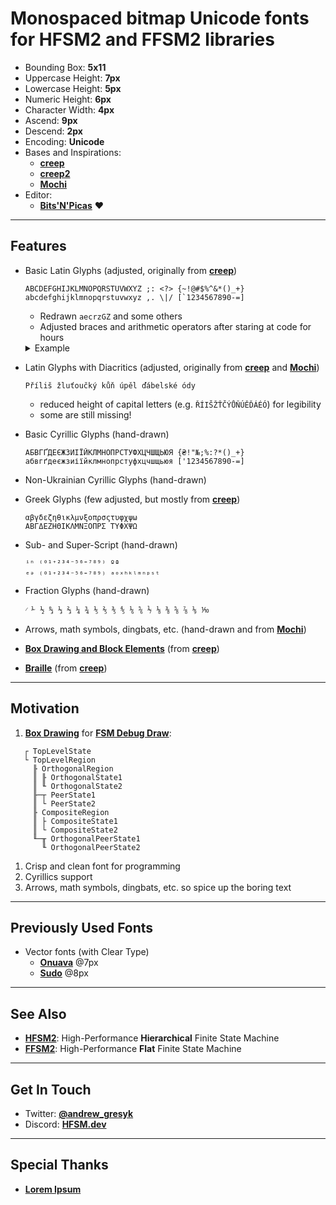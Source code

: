 # Monospaced bitmap Unicode fonts for HFSM2 and FFSM2 libraries

- Bounding Box: **5x11**
- Uppercase Height: **7px**
- Lowercase Height: **5px**
- Numeric Height: **6px**
- Character Width: **4px**
- Ascend: **9px**
- Descend: **2px**
- Encoding: **Unicode**
- Bases and Inspirations:
  - **[creep](https://github.com/romeovs/creep)**
  - **[creep2](https://github.com/raymond-w-ko/creep2)**
  - **[Mochi](https://addy-dclxvi.github.io/post/bitmap-fonts/#mochi)**
- Editor:
  - **[Bits'N'Picas](https://github.com/kreativekorp/bitsnpicas)** ❤

---

## Features

- Basic Latin Glyphs (adjusted, originally from **[creep](https://github.com/romeovs/creep)**)
  ```
  ABCDEFGHIJKLMNOPQRSTUVWXYZ ;: <?> {~!@#$%^&*()_+}
  abcdefghijklmnopqrstuvwxyz ,. \|/ [`1234567890-=]
  ```
  - Redrawn `aecrzGZ` and some others
  - Adjusted braces and arithmetic operators after staring at code for hours

  <details>
    <summary>Example</summary>

    ```
    long console output here
    ```
  </details>

- Latin Glyphs with Diacritics (adjusted, originally from **[creep](https://github.com/romeovs/creep)** and **[Mochi](https://addy-dclxvi.github.io/post/bitmap-fonts/#mochi)**)
  ```
  Příliš žluťoučký kůň úpěl ďábelské ódy
  ```
  - reduced height of capital letters (e.g. `ŘÍIŠŽŤČÝŮŇÚĚĎÁÉÓ`) for legibility
  - some are still missing!

- Basic Cyrillic Glyphs (hand-drawn)
  ```
  АБВГҐДЕЄЖЗИІЇЙКЛМНОПРСТУФХЦЧШЩЬЮЯ {₴!"№;%:?*()_+}
  абвгґдеєжзиіїйклмнопрстуфхцчшщьюя ['1234567890-=]
  ```

- Non-Ukrainian Cyrillic Glyphs (hand-drawn)

- Greek Glyphs (few adjusted, but mostly from **[creep](https://github.com/romeovs/creep)**)
  ```
  αβγδεζηθικλμνξοπρσςτυφχψω
  ΑΒΓΔΕΖΗΘΙΚΛΜΝΞΟΠΡΣ ΤΥΦΧΨΩ
  ```

- Sub- and Super-Script (hand-drawn)
  ```
  ⁱⁿ ⁽⁰¹⁺²³⁴⁻⁵⁶⁼⁷⁸⁹⁾ ºª
  ₑₔ ₍₀₁₊₂₃₄₋₅₆₌₇₈₉₎ ₐₒₓₕₖₗₘₙₚₛₜ
  ```

- Fraction Glyphs (hand-drawn)
  ```
  ⁄ ⅟ ½ ↉ ⅓ ⅔ ¼ ¾ ⅕ ⅖ ⅗ ⅘ ⅙ ⅚ ⅐ ⅛ ⅜ ⅝ ⅞ ⅑ ⅒
  ```

- Arrows, math symbols, dingbats, etc. (hand-drawn and from **[Mochi](https://addy-dclxvi.github.io/post/bitmap-fonts/#mochi)**)

- **[Box Drawing and Block Elements](https://github.com/romeovs/creep#box-drawing)** (from **[creep](https://github.com/romeovs/creep)**)

- **[Braille](https://github.com/romeovs/creep#braille-and-drawille)** (from **[creep](https://github.com/romeovs/creep)**)

---

## Motivation

1. [**Box Drawing**](https://github.com/romeovs/creep#box-drawing) for [**FSM Debug Draw**](https://gresyk.dev/features/2018/01/15/hfsm-magic.html):
  ```
	 ┌ TopLevelState
	 └ TopLevelRegion
	   ╟ OrthogonalRegion
	   ║ ╟ OrthogonalState1
	   ║ ╙ OrthogonalState2
	   ╟─┬ PeerState1
	   ║ └ PeerState2
	   ╟ CompositeRegion
	   ║ ├ CompositeState1
	   ║ └ CompositeState2
	   ╙─╥ OrthogonalPeerState1
		 ╙ OrthogonalPeerState2
  ```
1. Crisp and clean font for programming
1. Cyrillics support
1. Arrows, math symbols, dingbats, etc. so spice up the boring text

---

## Previously Used Fonts

- Vector fonts (with Clear Type)
  - **[Onuava](https://www.dafont.com/onuava.font)** @7px
  - **[Sudo](https://www.kutilek.de/sudo-font/)** @8px

---

## See Also

- **[HFSM2](https://hfsm.dev)**: High-Performance **Hierarchical** Finite State Machine
- **[FFSM2](https://flat.hfsm.dev)**: High-Performance **Flat** Finite State Machine

---

## Get In Touch

- Twitter: **[@andrew_gresyk](https://www.twitter.com/andrew_gresyk)**
- Discord: **[HFSM.dev](https://discord.gg/v4t3tzh)**

---

## Special Thanks

- **[Lorem Ipsum](https://www.lipsum.com/)**
